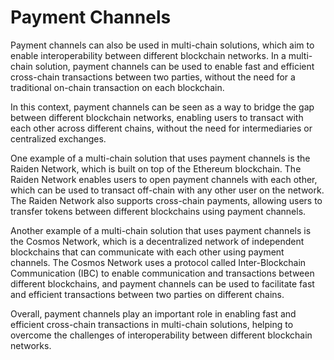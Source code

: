 # Payment Channels

Payment channels can also be used in multi-chain solutions, which aim to enable interoperability between different blockchain networks. In a multi-chain solution, payment channels can be used to enable fast and efficient cross-chain transactions between two parties, without the need for a traditional on-chain transaction on each blockchain.

In this context, payment channels can be seen as a way to bridge the gap between different blockchain networks, enabling users to transact with each other across different chains, without the need for intermediaries or centralized exchanges.

One example of a multi-chain solution that uses payment channels is the Raiden Network, which is built on top of the Ethereum blockchain. The Raiden Network enables users to open payment channels with each other, which can be used to transact off-chain with any other user on the network. The Raiden Network also supports cross-chain payments, allowing users to transfer tokens between different blockchains using payment channels.

Another example of a multi-chain solution that uses payment channels is the Cosmos Network, which is a decentralized network of independent blockchains that can communicate with each other using payment channels. The Cosmos Network uses a protocol called Inter-Blockchain Communication (IBC) to enable communication and transactions between different blockchains, and payment channels can be used to facilitate fast and efficient transactions between two parties on different chains.

Overall, payment channels play an important role in enabling fast and efficient cross-chain transactions in multi-chain solutions, helping to overcome the challenges of interoperability between different blockchain networks.
